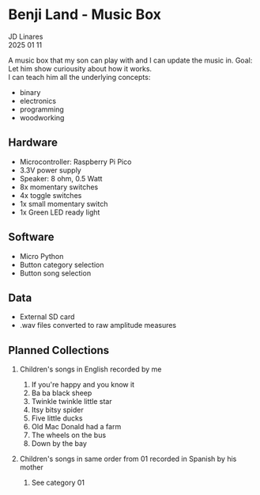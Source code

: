 # Benji Land - Music Box
JD Linares   
2025 01 11

A music box that my son can play with and I can update the music in. 
Goal: 
Let him show curiousity about how it works.  
I can teach him all the underlying concepts: 
- binary 
- electronics
- programming
- woodworking


## Hardware
- Microcontroller: Raspberry Pi Pico 
- 3.3V power supply
- Speaker: 8 ohm, 0.5 Watt
- 8x momentary switches
- 4x toggle switches
- 1x small momentary switch
- 1x Green LED ready light


## Software
- Micro Python
- Button category selection
- Button song selection


## Data
- External SD card
- .wav files converted to raw amplitude measures


## Planned Collections
1. Children's songs in English recorded by me   
   1. If you're happy and you know it
   2. Ba ba black sheep
   3. Twinkle twinkle little star
   4. Itsy bitsy spider
   5. Five little ducks
   6. Old Mac Donald had a farm
   7. The wheels on the bus
   8. Down by the bay

2. Children's songs in same order from 01 recorded in Spanish by his mother
   1. See category 01














